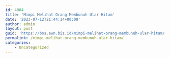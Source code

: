 ```yaml
---
id: 4004
title: 'Mimpi Melihat Orang Membunuh Ular Hitam'
date: '2023-07-12T21:44:14+00:00'
author: admin
layout: post
guid: 'https://bos.awn.biz.id/mimpi-melihat-orang-membunuh-ular-hitam/'
permalink: /mimpi-melihat-orang-membunuh-ular-hitam/
categories:
    - Uncategorized
---
```


